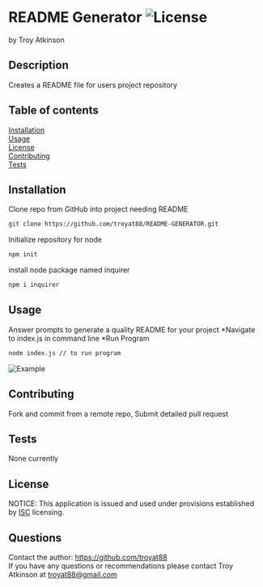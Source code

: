 # README Generator ![License](https://img.shields.io/badge/License-ISC-brightgreen)
   
by Troy Atkinson

## Description
Creates a README file for users project repository

## Table of contents
[Installation](#Installation)  
[Usage](#Usage)  
[License](#License)  
[Contributing](#Contributing)  
[Tests](#Tests)  
    
## Installation
Clone repo from GitHub into project needing README
```bash
git clone https://github.com/troyat88/README-GENERATOR.git
```
Initialize repository for node
```bash
npm init
```
install node package named inquirer
```bash
npm i inquirer
```

    
## Usage
Answer prompts to generate a quality README for your project
*Navigate to index.js in command line
*Run Program
```bash
node index.js // to run program
```
![Example](assets/READMEExample.gif)

    
## Contributing
Fork and commit from a remote repo, Submit detailed pull request
    
## Tests
None currently
    
## License
NOTICE: This application is issued and used under provisions established by [ISC](https://choosealicense.com/licenses/ISC/) licensing.

## Questions
Contact the author: https://github.com/troyat88  
If you have any questions or recommendations please contact Troy Atkinson at troyat88@gmail.com
